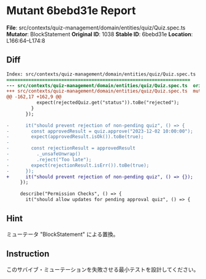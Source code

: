 # Mutant 6bebd31e Report

**File**: src/contexts/quiz-management/domain/entities/quiz/Quiz.spec.ts
**Mutator**: BlockStatement
**Original ID**: 1038
**Stable ID**: 6bebd31e
**Location**: L166:64–L174:8

## Diff

```diff
Index: src/contexts/quiz-management/domain/entities/quiz/Quiz.spec.ts
===================================================================
--- src/contexts/quiz-management/domain/entities/quiz/Quiz.spec.ts	original
+++ src/contexts/quiz-management/domain/entities/quiz/Quiz.spec.ts	mutated #1038
@@ -162,17 +162,9 @@
           expect(rejectedQuiz.get("status")).toBe("rejected");
         }
       });
 
-      it("should prevent rejection of non-pending quiz", () => {
-        const approvedResult = quiz.approve("2023-12-02 10:00:00");
-        expect(approvedResult.isOk()).toBe(true);
-
-        const rejectionResult = approvedResult
-          ._unsafeUnwrap()
-          .reject("Too late");
-        expect(rejectionResult.isErr()).toBe(true);
-      });
+      it("should prevent rejection of non-pending quiz", () => {});
     });
 
     describe("Permission Checks", () => {
       it("should allow updates for pending approval quiz", () => {
```

## Hint

ミューテータ "BlockStatement" による置換。

## Instruction

このサバイブ・ミューテーションを失敗させる最小テストを設計してください。

